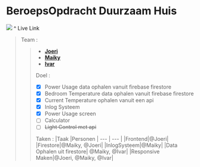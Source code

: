 # BeroepsOpdracht Duurzaam Huis

[<img src="https://user-images.githubusercontent.com/90683013/160500414-9f71ded4-c8d2-41b0-b80e-bc1acaa6b499.png">](https://duurzaam-huis.vercel.app/) ^ Live Link

> Team :
>
> > - **[Joeri](https://github.com/Joeri5)**
> > - **[Maiky](https://github.com/Maiky1304)**
> > - **[Ivar](https://github.com/ivarosterlund)**
> >
> > Doel :
> >
> > - [x] Power Usage data ophalen vanuit firebase firestore
> > - [x] Bedroom Temperature data ophalen vanuit firebase firestore
> > - [x] Current Temperature ophalen vanuit een api
> > - [x] Inlog Systeem
> > - [x] Power Usage screen
> > - [ ] Calculator
> > - [ ] ~~Light Control met api~~
> >
> > Taken :
> > |Taak |Personen |
> > --- | --- |
> > |Frontend|@Joeri|
> > |Firestore|@Maiky, @Joeri|
> > |InlogSysteem|@Maiky|
> > |Data Ophalen uit firestore| @Maiky, @Ivar|
> > |Responsive Maken|@Joeri, @Maiky, @Ivar|
